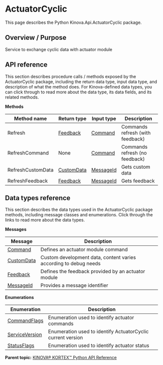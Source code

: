 # ActuatorCyclic

This page describes the Python Kinova.Api.ActuatorCyclic package.

## Overview / Purpose

Service to exchange cyclic data with actuator module

## API reference

This section describes procedure calls / methods exposed by the ActuatorCyclic package, including the return data type, input data type, and description of what the method does. For Kinova-defined data types, you can click through to read more about the data type, its data fields, and its related methods.

 **Methods** 

|Method name|Return type|Input type|Description|
|-----------|-----------|----------|-----------|
|Refresh|[Feedback](msg_ActuatorCyclic_Feedback.md#)|[Command](msg_ActuatorCyclic_Command.md#)|Commands refresh \(with feedback\)|
|RefreshCommand|None|[Command](msg_ActuatorCyclic_Command.md#)|Commands refresh \(no feedback\)|
|RefreshCustomData|[CustomData](msg_ActuatorCyclic_CustomData.md#)|[MessageId](msg_ActuatorCyclic_MessageId.md#)|Gets custom data|
|RefreshFeedback|[Feedback](msg_ActuatorCyclic_Feedback.md#)|[MessageId](msg_ActuatorCyclic_MessageId.md#)|Gets feedback|

## Data types reference

This section describes the data types used in the ActuatorCyclic package methods, including message classes and enumerations. Click through the links to read more about the data types.

 **Messages** 

|Message|Description|
|-------|-----------|
|[Command](msg_ActuatorCyclic_Command.md#)|Defines an actuator module command|
|[CustomData](msg_ActuatorCyclic_CustomData.md#)|Custom development data, content varies according to debug needs|
|[Feedback](msg_ActuatorCyclic_Feedback.md#)|Defines the feedback provided by an actuator module|
|[MessageId](msg_ActuatorCyclic_MessageId.md#)|Provides a message identifier|

 **Enumerations** 

|Enumeration|Description|
|-----------|-----------|
|[CommandFlags](enm_ActuatorCyclic_CommandFlags.md#)|Enumeration used to identify actuator commands|
|[ServiceVersion](enm_ActuatorCyclic_ServiceVersion.md#)|Enumeration used to identify ActuatorCyclic current version|
|[StatusFlags](enm_ActuatorCyclic_StatusFlags.md#)|Enumeration used to identify actuator status|

**Parent topic:** [KINOVA® KORTEX™ Python API Reference](../index.md#)


